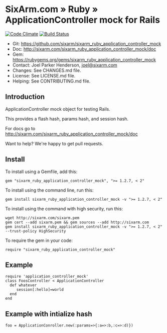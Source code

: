 # SixArm.com » Ruby » <br> ApplicationController mock for Rails

<!--HEADER-OPEN-->

[![Code Climate](https://codeclimate.com/github/SixArm/sixarm_ruby_application_controller_mock.png)](https://codeclimate.com/github/SixArm/sixarm_ruby_application_controller_mock)
[![Build Status](https://travis-ci.org/SixArm/sixarm_ruby_application_controller_mock.png)](https://travis-ci.org/SixArm/sixarm_ruby_application_controller_mock)

* Git: <https://github.com/sixarm/sixarm_ruby_application_controller_mock>
* Doc: <http://sixarm.com/sixarm_ruby_application_controller_mock/doc>
* Gem: <https://rubygems.org/gems/sixarm_ruby_application_controller_mock>
* Contact: Joel Parker Henderson, <joel@sixarm.com>
* Changes: See CHANGES.md file.
* License: See LICENSE.md file.
* Helping: See CONTRIBUTING.md file.

<!--HEADER-SHUT-->


## Introduction

ApplicationController mock object for testing Rails.

This provides a flash hash, params hash, and session hash.

For docs go to <http://sixarm.com/sixarm_ruby_application_controller_mock/doc>

Want to help? We're happy to get pull requests.


<!--INSTALL-OPEN-->

## Install

To install using a Gemfile, add this:

    gem "sixarm_ruby_application_controller_mock", ">= 1.2.7, < 2"

To install using the command line, run this:

    gem install sixarm_ruby_application_controller_mock -v ">= 1.2.7, < 2"

To install using the command with high security, run this:

    wget http://sixarm.com/sixarm.pem
    gem cert --add sixarm.pem && gem sources --add http://sixarm.com
    gem install sixarm_ruby_application_controller_mock -v ">= 1.2.7, < 2" --trust-policy HighSecurity

To require the gem in your code:

    require "sixarm_ruby_application_controller_mock"

<!--INSTALL-SHUT-->


## Example

    require 'application_controller_mock'
    class FoosController < ApplicationController
      def whatever
         session[:hello]=world
      end
    end


## Example with intialize hash

    foo = ApplicationConroller.new(:params=>{:a=>:b,:c=>:d)})
